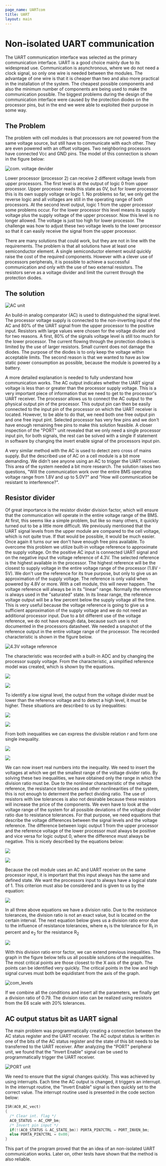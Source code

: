 ```yaml
---
page_name: UARTcom
title: UART
layout: main
---
```

# Non-isolated UART communication

The UART communication interface was selected as the primary communication
interface. UART is a good choice mainly due to its widespread use. Communication
is asynchronous, where we do not need a clock signal, so only one wire is needed
between the modules. The advantage of one wire is that it is cheaper than two
and also more practical in the installation of the system. The cheapest possible
components and also the minimum number of components are being used to make the
communication possible. The biggest problems during the design of the
communication interface were caused by the protection diodes on the processor
pins, but in the end we were able to exploited their purpose in some way.

## The Problem

The problem with cell modules is that processors are not powered from the same
voltage source, but still have to communicate with each other. They are even
powered with an offset voltages. Two neighboring processors have connected Vcc
and GND pins. The model of this connection is shown in the figure below:

![com. voltage devider](https://raw.githubusercontent.com/Hrastovc/CarettaBMS/gh-pages/images/Proc1Proc2_COM.png)

Lower processor (processor 2) can receive 2 different voltage levels from upper
processors. The first level is at the output of logic 0 from upper processor.
Upper processor reads this state as 0V, but for lower processor this is its own
supply voltage or logic 1. No problems so far, we only get the
reverse logic and all voltages are still in the operating range of both
processors. At the second level output, logic 1 from the upper processor some
problems occur. For the lower processor this level means its supply voltage plus
the supply voltage of the upper processor. Now this level is no longer allowed.
The voltage is just too high for lower processor. The challenge was how to
adjust these two voltage levels to the lower processor so that it can easily
receive the signal from the upper processor.

There are many solutions that could work, but they are not in line with the
requirements. The problem is that all solutions have at least one semiconductor
element. A single semiconductor element would quickly raise the cost of the
required components. However with a clever use of processors peripherals, it
is possible to achieve a successful communication and only with the use of two
external resistors. The resistors serve as a voltage divider and limit the
current through the protection diodes.

## The solution

![AC unit](https://raw.githubusercontent.com/Hrastovc/CarettaBMS/gh-pages/images/AC.png)

An build-in analog comparator (AC) is used to distinguished the signal level.
The processor voltage supply is connected to the non-inverting input of the AC
and 80% of the UART signal from the upper processor to the positive input.
Resistors with large values were chosen for the voltage divider and for two
reasons. A first, 80% of the signals voltage level is still too much for the
lower processor. The current flowing through the protection diodes is limited by
the use of larger resistors. Small current does not damage the diodes. The
purpose of the diodes is to only keep the voltage within acceptable limits. The
second reason is that we wanted to have as low static power consumption as
possible, because the module is powered by a battery.

A more detailed explanation is needed to fully understand how communication
works. The AC output indicates whether the UART signal voltage is less than or
greater than the processor supply voltage. This is a very important piece of
information that we need to get to the processor's UART receiver. The processor
allows us to connect the AC output to the physical output pin of the processor.
This output pin can then be easily connected to the input pin of the processor
on which the UART receiver is located. However, to be able to do that, we need
both one free output pin and one free input pint. Selected processor has very
few pins and we don't have enough remaining free pins to make this solution
feasible. A closer inspection of the "PORT" unit revealed that we only need a
single processor input pin, for both signals, the rest can be solved with a 
single if statement in software by changing the invert enable signal of the
processors input pin.

A very similar method with the AC is used to detect zero cross of mains supply.
But the described use of AC on a cell module is a bit more demanding. We didn't
see anyone using an AC to trigger the UART receiver. This area of the system
needed a bit more research. The solution raises two questions, "Will the
communication work over the entire BMS operating voltage range from 1.8V and up
to 5.0V?" and "How will communication be resistant to interference?".

## Resistor divider

Of great importance is the resistor divider division factor, which will ensure
that the communication will operate in the entire voltage range of the BMS. At
first, this seems like a simple problem, but like so many others, it quickly
turned out to be a little more difficult. We previously mentioned that the
UART signal levels from the upper module are compared to the cell voltage,
which is not quite true. If that would be possible, it would be much easier.
Once again it turns our we don't have enough free pins available. To overcome
this problem we utilize built-in voltage reference to approximate the supply
voltage. On the positive AC input is connected UART signal and on the negative
input the voltage reference of 4.3V. The selected reference is the highest
available in the processor. The highest reference will be the closest to supply
voltage in the entire voltage range of the processor (1.8V - 5V). We don't use
the reference for its true purpose, but only to give us an approximation of the
supply voltage. The reference is only valid when powered by 4.8V or more. With a
cell module, this will never happen. The voltage reference will always be in its
"linear" range. Normally the reference is always used in the "saturated" state.
In its linear range, the reference voltage output will be a few percent below
the supply voltage all the time. This is very useful because the voltage
reference is going to give us a sufficient approximation of the supply voltage
and we do not need an additional processor input. Due to a bit different use of
the voltage reference, we do not have enough data, because such use is not
documented in the processors datasheet. We needed a snapshot of the reference
output in the entire voltage range of the processor. The recorded characteristic
is shown in the figure below.

![4.3V voltage reference](https://raw.githubusercontent.com/Hrastovc/CarettaBMS/gh-pages/images/Uref4V3.png)

The characteristic was recorded with a built-in
ADC and by changing the processor supply voltage. From the characteristic, a
simplified reference model was created, which is shown by the equations.

<img src="https://latex.codecogs.com/svg.latex?\Delta_{ref}(U_{supply}) =
  U_{supply} \cdot \left(1 - \frac{1010}{1023} \right)" />

<img src="https://latex.codecogs.com/svg.latex?U_{ref}(U_{supply}) =
  \left\{
    \begin{array}{ll}
      4.3; U_{supply} %3E 4.3 + \Delta_{ref}(U_{supply}) \\
      U_{supply}-\Delta_{ref}(U_{supply}); U_{supply} \leq 4.3 +
        \Delta_{ref}(U_{supply})
    \end{array}
  \right." />

To identify a low signal level, the output from the voltage divider must be
lower than the reference voltage and to detect a high level, it must be higher.
These situations are described to us by inequalities:

<img src="https://latex.codecogs.com/svg.latex?U_{supply} \cdot r %3C U_{ref}
  (U_{supply})" />

<img src="https://latex.codecogs.com/svg.latex?\left( U_{supply} + U_{upper}
  \right) \cdot r %3E U_{ref}(U_{supply})" />

From both inequalities we can express the divisible relation r and form one
single inequality.

<img src="https://latex.codecogs.com/svg.latex? \frac{U_{ref}(U_{supply})}
  {U_{supply} + U_{upper}} %3C r %3C \frac{U_{ref}(U_{supply})}{U_{supply}}" />

<img src="https://latex.codecogs.com/svg.latex?0.64 %3C r %3C 0.86" />

We can now insert real numbers into the inequality. We need to insert the
voltages at which we get the smallest range of the voltage divider ratio. By
solving these two inequalities, we have obtained only the range in which the
division ratio must be. Due to the nonlinear characteristic of the voltage
reference, the resistance tolerances and other nonlinearities of the system,
this is not enough to determent the perfect dividing ratio. The use of resistors
with low tolerances is also not desirable because these resistors will increase
the price of the components. We even have to look at the voltage range of the
system for all possible deviations of the voltage divider ratio due to
resistance tolerances. For that purpose, we need equations that describe the
voltage differences between the signal levels and the voltage reference. The
difference between logic output 1 from the upper processor and the reference
voltage of the lower processor must always be positive and vice versa for logic
output 0, where the difference must always be negative. This is nicely described
by the equations below:

<img src="https://latex.codecogs.com/svg.latex?U_h = r \cdot \left( U_{supply} -
  U_{upper} \right) - U_{ref}(U_{supply})" />

<img src="https://latex.codecogs.com/svg.latex?U_l = r \cdot U_{supply} -
  U_{ref}(U_{supply})" />

Because the cell module uses an AC and UART receiver on the same processor
input, it is important that this input always has the same and defined state. We
want the processors input to always have a logical state of 1. This criterion
must also be considered and is given to us by the equation:

<img src="https://latex.codecogs.com/svg.latex?U_H = U_{supply} \cdot \left( r -
  0,7 \right)" />

In all three above equations we have a division ratio. Due to the resistance
tolerances, the division ratio is not an exact value, but is located on the
certain interval. The next equation below gives us a division ratio error due to
the influence of resistance tolerances, where e<sub>1</sub> is the tolerance for
R<sub>1</sub> in percent and e<sub>2</sub> for the resistance R<sub>2</sub>

<img src="https://latex.codecogs.com/svg.latex?E = \frac{ \left( R_1 + R_2
  \right) \cdot \left( 1 + \frac{e_2}{100} \right)}{R_1 \cdot \left( 1 +
  \frac{e_1}{100} \right) + R_2 \cdot \left( 1 + \frac{e_2}{100} \right)} - 1"/>

With this division ratio error factor, we can extend previous inequalities. The
graph in the figure below tells us all possible solutions of the inequalities.
The most critical points are those closest to the X axis of the graph.
The points can be identified very quickly. The critical points in the low and
high signal curves must both be equidistant from the axis of the graph.

![com_levels](https://raw.githubusercontent.com/Hrastovc/CarettaBMS/gh-pages/images/comLevels.png)

If we combine all the conditions and insert all the parameters, we finally get
a division ratio of 0.79. The division ratio can be realized using resistors
from the E6 scale with 20% tolerances.

## AC output status bit as UART signal

The main problem was programmatically creating a connection between the AC
status register and the UART receiver. The AC output status is written in one of
the bits of the AC status register and the state of this bit needs to be
transferred to the UART receiver. After analyzing the "PORT" peripheral unit, we
found that the "Invert Enable" signal can be used to programmatically trigger
the UART receiver.

![PORT unit](https://raw.githubusercontent.com/Hrastovc/CarettaBMS/gh-pages/images/PORT.png)

We need to ensure that the signal changes quickly. This was achieved by using
interrupts. Each time the AC output is changed, it triggers an interrupt.
In the interrupt routine, the "Invert Enable" signal is then quickly set to the
correct value. The interrupt routine used is presented in the code section
below:

```C
ISR(AC0_AC_vect)
{
  /* Clear int. flag */
  AC0_STATUS = AC_CMP_bm;
  /* Invert pin input */
  if(!(AC0_STATUS & AC_STATE_bm)) PORTA_PIN7CTRL = PORT_INVEN_bm;
  else PORTA_PIN7CTRL = 0x00;
}
```

This part of the program proved that the an idea of an non-isolated UART
communication works. Later on, other tests have shown that the method is also
reliable.
